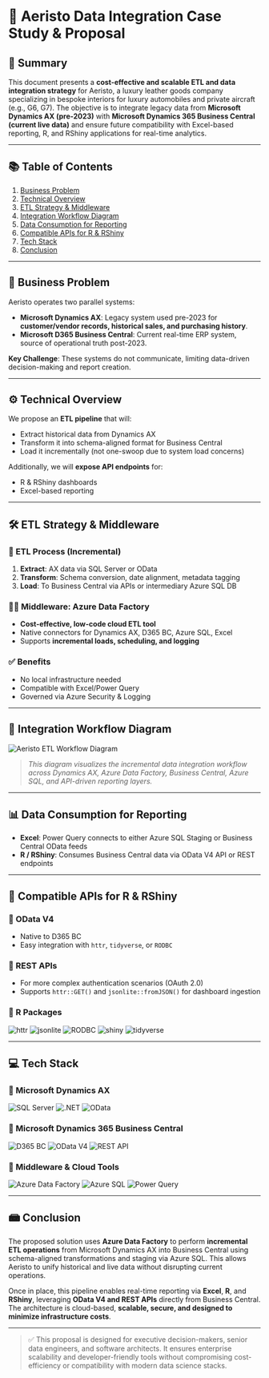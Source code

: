 # 🤩 Aeristo Data Integration Case Study & Proposal

## 📌 Summary

This document presents a **cost-effective and scalable ETL and data integration strategy** for Aeristo, a luxury leather goods company specializing in bespoke interiors for luxury automobiles and private aircraft (e.g., G6, G7). The objective is to integrate legacy data from **Microsoft Dynamics AX (pre-2023)** with **Microsoft Dynamics 365 Business Central (current live data)** and ensure future compatibility with Excel-based reporting, R, and RShiny applications for real-time analytics.

---

## 📚 Table of Contents

1. [Business Problem](#business-problem)
2. [Technical Overview](#technical-overview)
3. [ETL Strategy & Middleware](#etl-strategy--middleware)
4. [Integration Workflow Diagram](#integration-workflow-diagram)
5. [Data Consumption for Reporting](#data-consumption-for-reporting)
6. [Compatible APIs for R & RShiny](#compatible-apis-for-r--rshiny)
7. [Tech Stack](#tech-stack)
8. [Conclusion](#conclusion)

---

## 🧭 Business Problem

Aeristo operates two parallel systems:

* **Microsoft Dynamics AX**: Legacy system used pre-2023 for **customer/vendor records, historical sales, and purchasing history**.
* **Microsoft D365 Business Central**: Current real-time ERP system, source of operational truth post-2023.

**Key Challenge**: These systems do not communicate, limiting data-driven decision-making and report creation.

---

## ⚙️ Technical Overview

We propose an **ETL pipeline** that will:

* Extract historical data from Dynamics AX
* Transform it into schema-aligned format for Business Central
* Load it incrementally (not one-swoop due to system load concerns)

Additionally, we will **expose API endpoints** for:

* R & RShiny dashboards
* Excel-based reporting

---

## 🛠️ ETL Strategy & Middleware

### 🔄 ETL Process (Incremental)

1. **Extract**: AX data via SQL Server or OData
2. **Transform**: Schema conversion, date alignment, metadata tagging
3. **Load**: To Business Central via APIs or intermediary Azure SQL DB

### 🧍️‍⚖️ Middleware: Azure Data Factory

* **Cost-effective, low-code cloud ETL tool**
* Native connectors for Dynamics AX, D365 BC, Azure SQL, Excel
* Supports **incremental loads, scheduling, and logging**

### ✅ Benefits

* No local infrastructure needed
* Compatible with Excel/Power Query
* Governed via Azure Security & Logging

---

## 🧬 Integration Workflow Diagram

![Aeristo ETL Workflow Diagram](https://via.placeholder.com/1200x800.png?text=Aeristo+ETL+Workflow+Diagram)

> *This diagram visualizes the incremental data integration workflow across Dynamics AX, Azure Data Factory, Business Central, Azure SQL, and API-driven reporting layers.*

---

## 📊 Data Consumption for Reporting

* **Excel**: Power Query connects to either Azure SQL Staging or Business Central OData feeds
* **R / RShiny**: Consumes Business Central data via OData V4 API or REST endpoints

---

## 📱 Compatible APIs for R & RShiny

### 🔗 OData V4

* Native to D365 BC
* Easy integration with `httr`, `tidyverse`, or `RODBC`

### 🔗 REST APIs

* For more complex authentication scenarios (OAuth 2.0)
* Supports `httr::GET()` and `jsonlite::fromJSON()` for dashboard ingestion

### 🔗 R Packages

![httr](https://img.shields.io/badge/-httr-1f77b4)
![jsonlite](https://img.shields.io/badge/-jsonlite-ff7f0e)
![RODBC](https://img.shields.io/badge/-RODBC-2ca02c)
![shiny](https://img.shields.io/badge/-shiny-17becf)
![tidyverse](https://img.shields.io/badge/-tidyverse-d62728)

---

## 💻 Tech Stack

### 🔧 Microsoft Dynamics AX

![SQL Server](https://img.shields.io/badge/-SQL%20Server-CC2927?logo=microsoftsqlserver)
![.NET](https://img.shields.io/badge/-.NET-512BD4?logo=dotnet)
![OData](https://img.shields.io/badge/-OData-0072C6?logo=microsoft)

### 🔧 Microsoft Dynamics 365 Business Central

![D365 BC](https://img.shields.io/badge/-D365%20Business%20Central-0078D4?logo=microsoft)
![OData V4](https://img.shields.io/badge/-OData%20v4-005B9E?logo=odata)
![REST API](https://img.shields.io/badge/-REST%20API-008080)

### 🔧 Middleware & Cloud Tools

![Azure Data Factory](https://img.shields.io/badge/-Azure%20Data%20Factory-0078D4?logo=microsoftazure)
![Azure SQL](https://img.shields.io/badge/-Azure%20SQL-00BFFF?logo=microsoftsqlserver)
![Power Query](https://img.shields.io/badge/-Power%20Query-217346?logo=microsoftexcel)

---

## 📾 Conclusion

The proposed solution uses **Azure Data Factory** to perform **incremental ETL operations** from Microsoft Dynamics AX into Business Central using schema-aligned transformations and staging via Azure SQL. This allows Aeristo to unify historical and live data without disrupting current operations.

Once in place, this pipeline enables real-time reporting via **Excel**, **R**, and **RShiny**, leveraging **OData V4 and REST APIs** directly from Business Central. The architecture is cloud-based, **scalable, secure, and designed to minimize infrastructure costs**.

---

> ✅ This proposal is designed for executive decision-makers, senior data engineers, and software architects. It ensures enterprise scalability and developer-friendly tools without compromising cost-efficiency or compatibility with modern data science stacks.

